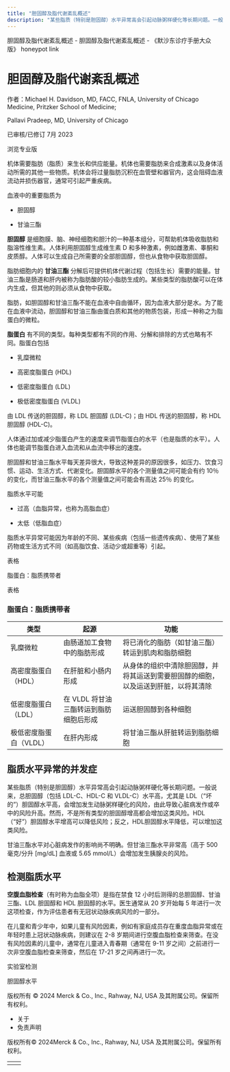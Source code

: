 ```yaml
---
title: "胆固醇及脂代谢紊乱概述"
description: "某些脂质（特别是胆固醇）水平异常高会引起动脉粥样硬化等长期问题。一般说来，总胆固醇（包括 LDL-C、HDL-C 和 VLDL-C）水平高，尤其是 LDL（“坏的”）胆固醇水平高，会增加发生动脉粥样硬化的风险，由此导致心脏病发作或卒中的风险升高。然而，不是所有类型的胆固醇增高都会增加这类风险。HDL（“好”）胆固醇水平增高可以降低风险；反之，HDL胆固醇水平降低，可以增加这类风险。"
---
```


﻿胆固醇及脂代谢紊乱概述 \- 胆固醇及脂代谢紊乱概述 \- 《默沙东诊疗手册大众版》 honeypot link

# 胆固醇及脂代谢紊乱概述

作者：Michael H. Davidson, MD, FACC, FNLA, University of Chicago Medicine, Pritzker School of Medicine;

Pallavi Pradeep, MD, University of Chicago

已审核/已修订 7月 2023

浏览专业版

机体需要脂肪（脂质）来生长和供应能量。机体也需要脂肪来合成激素以及身体活动所需的其他一些物质。机体会将过量脂肪沉积在血管壁和器官内，这会阻碍血液流动并损伤器官，通常可引起严重疾病。

血液中的重要脂质为

- 胆固醇

- 甘油三酯


**胆固醇** 是细胞膜、脑、神经细胞和胆汁的一种基本组分，可帮助机体吸收脂肪和脂溶性维生素。人体利用胆固醇生成维生素 D 和多种激素，例如雌激素、睾酮和皮质醇。人体可以生成自己所需要的全部胆固醇，但也从食物中获取胆固醇。

脂肪细胞内的 **甘油三酯** 分解后可提供机体代谢过程（包括生长）需要的能量。甘油三酯是肠道和肝内被称为脂肪酸的较小脂肪生成的。某些类型的脂肪酸可以在体内生成，但其他的则必须从食物中获取。

脂肪，如胆固醇和甘油三酯不能在血液中自由循环，因为血液大部分是水。为了能在血液中流动，胆固醇和甘油三酯由蛋白质和其他的物质包装，形成一种称之为脂蛋白的微粒。

**脂蛋白** 有不同的类型。每种类型都有不同的作用、分解和排除的方式也略有不同。脂蛋白包括

- 乳糜微粒

- 高密度脂蛋白 (HDL)

- 低密度脂蛋白 (LDL)

- 极低密度脂蛋白 (VLDL)


由 LDL 传送的胆固醇，称 LDL 胆固醇 (LDL-C)；由 HDL 传送的胆固醇，称 HDL 胆固醇 (HDL-C)。

人体通过加或减少脂蛋白产生的速度来调节脂蛋白的水平（也是脂质的水平）。人体也能调节脂蛋白进入血流和从血流中移出的速度。

胆固醇和甘油三酯水平每天差异很大，导致这种差异的原因很多，如压力、饮食习惯、运动、生活方式、代谢变化。胆固醇水平的各个测量值之间可能会有约 10％ 的变化，而甘油三酯水平的各个测量值之间可能会有高达 25％ 的变化。

脂质水平可能

- 过高（血脂异常，也称为高脂血症）

- 太低（低脂血症）


脂质水平异常可能因为年龄的不同、某些疾病（包括一些遗传疾病）、使用了某些药物或生活方式不同（如高脂饮食、活动少或超重等）引起。

表格

脂蛋白：脂质携带者

表格

### 脂蛋白：脂质携带者

| 类型 | 起源 | 功能 |
| --- | --- | --- |
| 乳糜微粒 | 由肠道加工食物中的脂肪形成 | 将已消化的脂肪（如甘油三酯）转运到肌肉和脂肪细胞 |
| 高密度脂蛋白（HDL） | 在肝脏和小肠内形成 | 从身体的组织中清除胆固醇，并将其运送到需要胆固醇的细胞，以及运送到肝脏，以将其清除 |
| 低密度脂蛋白（LDL） | 在 VLDL 将甘油三酯转运到脂肪细胞后形成 | 运送胆固醇到各种细胞 |
| 极低密度脂蛋白（VLDL） | 在肝内形成 | 将甘油三酯从肝脏转运到脂肪细胞 |

## 脂质水平异常的并发症

某些脂质（特别是胆固醇）水平异常高会引起动脉粥样硬化等长期问题。一般说来，总胆固醇（包括 LDL-C、HDL-C 和 VLDL-C）水平高，尤其是 LDL（“坏的”）胆固醇水平高，会增加发生动脉粥样硬化的风险，由此导致心脏病发作或卒中的风险升高。然而，不是所有类型的胆固醇增高都会增加这类风险。HDL（“好”）胆固醇水平增高可以降低风险；反之，HDL胆固醇水平降低，可以增加这类风险。

甘油三酯水平对心脏病发作的影响尚不明确。但甘油三酯水平非常高（高于 500 毫克/分升 \[mg/dL\] 血液或 5.65 mmol/L）会增加发生胰腺炎的风险。

## 检测脂质水平

**空腹血脂检查**（有时称为血脂全项）是指在禁食 12 小时后测得的总胆固醇、甘油三酯、LDL 胆固醇和 HDL 胆固醇的水平。医生通常从 20 岁开始每 5 年进行一次这项检查，作为评估患者有无冠状动脉疾病风险的一部分。

在儿童和青少年中，如果儿童有风险因素，例如有家庭成员存在重度血脂异常或在年轻时患上冠状动脉疾病，则建议在 2-8 岁期间进行空腹血脂检查来筛查。在没有风险因素的儿童中，通常在儿童进入青春期（通常在 9-11 岁之间）之前进行一次非空腹血脂检查来筛查，然后在 17-21 岁之间再进行一次。

实验室检测

胆固醇水平





版权所有 © 2024
Merck & Co., Inc., Rahway, NJ, USA 及其附属公司。保留所有权利。

- 关于
- 免责声明

版权所有© 2024Merck & Co., Inc., Rahway, NJ, USA 及其附属公司。保留所有权利。

|     |     |
| --- | --- |
|  |  |